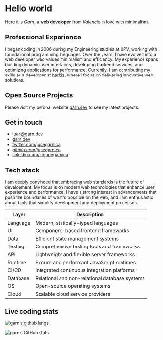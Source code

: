 # Hello world

Here it is _Garn_, a **web developer** from _Valencia_ in love with minimalism.

## Professional Experience

I began coding in 2006 during my Engineering studies at UPV, working with foundational programming languages. Over the years, I have evolved into a web developer who values minimalism and efficiency. My experience spans building dynamic user interfaces, developing backend services, and optimizing applications for performance. Currently, I am contributing my skills as a developer at [harbiz](https://harbiz.io), where I focus on delivering innovative web solutions.


## Open Source Projects

Please visit my peronal website [garn.dev](https://garn.dev) to see my latest projects.


## Get in touch

- [juan@garn.dev](mailto:j.u.p.e.garnica@gmail.com)
- [garn.dev](https://garn.dev)
- [twitter.com/jupegarnica](https://twitter.com/jupegarnica)
- [github.com/jupegarnica](https://github.com/jupegarnica)
- [linkedin.com/in/jupegarnica](https://www.linkedin.com/in/jupegarnica)



## Tech stack

I am deeply convinced that embracing web standards is the future of development. My focus is on modern web technologies that enhance user experience and performance. I have a strong interest in advancements that push the boundaries of what's possible on the web, and I am enthusiastic about tools that simplify development and deployment processes.

| Layer      | Description                                  |
| ---------- | -------------------------------------------- |
| Language   | Modern, statically-typed languages           |
| UI         | Component-based frontend frameworks          |
| Data       | Efficient state management systems           |
| Testing    | Comprehensive testing tools and frameworks   |
| API        | Lightweight and flexible server frameworks   |
| Runtime    | Secure and performant JavaScript runtimes    |
| CI/CD      | Integrated continuous integration platforms  |
| Database   | Relational and non-relational database systems |
| OS         | Open-source operating systems                |
| Cloud      | Scalable cloud service providers             |

## Live coding stats

<div class="stats grid-responsive">

<!-- ![latest weekly stats](https://github-readme-stats.vercel.app/api/wakatime?username=jupegarnica&theme=dark&bg_color=11191f22&border_color=55555555&custom_title=Latest%20week%20stats&layout=compact&langs_count=10) -->

![garn's github langs](https://github-readme-stats.vercel.app/api/top-langs/?username=jupegarnica&layout=compact&langs_count=10&theme=dark&bg_color=11191f33&border_color=55555555)

![garn's GitHub stats](https://github-readme-stats.vercel.app/api?username=jupegarnica&show_icons=true&theme=dark&icon_color=fc0&bg_color=11191f33&border_color=55555555)

</div>
